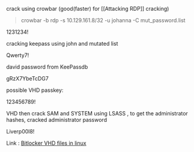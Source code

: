 

crack using crowbar (good(faster) for [[Attacking RDP]] cracking)

> crowbar -b rdp -s 10.129.161.8/32 -u johanna -C mut_password.list 

1231234!

cracking keepass using john and mutated list 

Qwerty7!

david password from KeePassdb

gRzX7YbeTcDG7

possible VHD passkey:


123456789!


VHD then crack SAM and SYSTEM using LSASS , to get the administrator hashes, cracked administrator password

Liverp00l8!

Link : [Bitlocker VHD files in linux](https://medium.com/@kartik.sharma522/mounting-bit-locker-encrypted-vhd-files-in-linux-4b3f543251f0)




